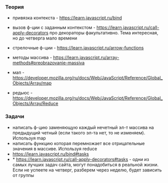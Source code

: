 ### Теория

- привязка контекста - https://learn.javascript.ru/bind
- вызов ф-ции с заданным контекстом - https://learn.javascript.ru/call-apply-decorators
  про декораторы факультативно. Тема интересная, но до четверга мало времени
- стрелочные ф-ции - https://learn.javascript.ru/arrow-functions

- методы массива - https://learn.javascript.ru/array-methods#preobrazovanie-massiva
- мап - https://developer.mozilla.org/ru/docs/Web/JavaScript/Reference/Global_Objects/Array/map
- редьюс - https://developer.mozilla.org/ru/docs/Web/JavaScript/Reference/Global_Objects/Array/Reduce

### Задачи

- написать ф-цию заменяющую каждый нечетный эл-т массива на предыдущий четный (если такого эл-та нет, то не изменяем). Используя map
- написать функцию которая перемножает все отрицательные значения в массиве. Используя reduce
- https://learn.javascript.ru/bind#tasks
- \* https://learn.javascript.ru/call-apply-decorators#tasks - одни из самых лучших задач сайта, могут понадобиться в реальной жизни. Если не успеете на четверг, разберем через неделю, будет зависить от группы

